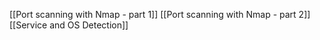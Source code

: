 [[Port scanning with Nmap - part 1]]
[[Port scanning with Nmap - part 2]]
[[Service and OS Detection]]
